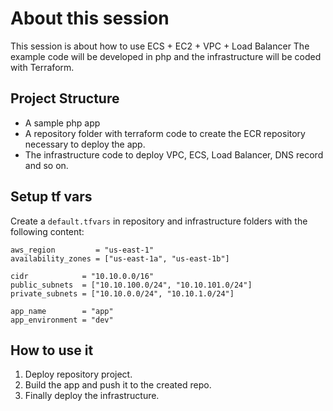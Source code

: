 # About this session
This session is about how to use ECS + EC2 + VPC + Load Balancer
The example code will be developed in php and the infrastructure will be coded with Terraform.

## Project Structure
- A sample php app
- A repository folder with terraform code to create the ECR repository necessary to deploy the app.
- The infrastructure code to deploy VPC, ECS, Load Balancer, DNS record and so on.

## Setup tf vars

Create a `default.tfvars` in repository and infrastructure folders with the following content:
```
aws_region         = "us-east-1"
availability_zones = ["us-east-1a", "us-east-1b"]

cidr            = "10.10.0.0/16"
public_subnets  = ["10.10.100.0/24", "10.10.101.0/24"]
private_subnets = ["10.10.0.0/24", "10.10.1.0/24"]

app_name        = "app"
app_environment = "dev"
```

## How to use it

1. Deploy repository project.
2. Build the app and push it to the created repo.
3. Finally deploy the infrastructure.
